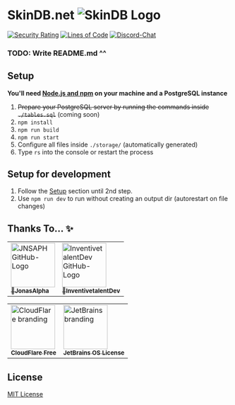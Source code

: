 # SkinDB.net ![SkinDB Logo](https://cdn.discordapp.com/attachments/611940958568841227/702661407677612162/SkinDB-48px.png)
[![Security Rating](https://sonarcloud.io/api/project_badges/measure?project=SkinDB_SkinDB.net&metric=security_rating)](https://sonarcloud.io/dashboard?id=SkinDB_SkinDB.net)
[![Lines of Code](https://sonarcloud.io/api/project_badges/measure?project=SkinDB_SkinDB.net&metric=ncloc)](https://sonarcloud.io/dashboard?id=SkinDB_SkinDB.net)
[![Discord-Chat](https://img.shields.io/discord/344982818863972352?label=Discord&logo=discord&logoColor=white)](https://sprax.me/discord)

### TODO: Write README.md ^^
<!-- Copied from my Project Api.Sprax2013.de Needs to be rewritten when the code is done -->


<!-- Api.Sprax2013.de or *SpraxAPI* for short is a collection of different public APIs that everyone can use.

SpraxAPI started as a private API in PHP to ensure my projects keep working without hitting the rate limit for some APIs. As soon as I discoverd [Node.js](https://nodejs.org/), I quickly felt confident that my API can handle requests from the public (performance and security). And currently servers over 2,000,000 request a month (as of the 4th May 2020).

You currently can request all sort of Minecraft related things without hitting any rate limitations.
My API achieves this thanks to CloudFlare and internal caching of responses. Additionally, you can request processed version of this data. For example Skins upgraded to the 1.8 format (64x64 pixels) or a rendered Version of it (3D coming soon!).

The API is currently under a complete recode to improve readability and maintainability. This allows me to add new features more easily and reduce duplicate code. Thanks to TypeScript I can even reduce the amount of errors in production. I took this opportunity to introduce breaking changes (if you are new to SpraxAPI, don't worry: No more breaking changes will be introduced).

### Another API for Minecraft?
Yes, but did you use any of the known other ones? Only allowing UUIDs, caching for multiple minutes not allowing for accurate data in some use cases? Or even response times and raw body size?

They are not bad but they could be better. So I'm offering a public and Open Source Version of it, trying to not cause too much traffic (Mojang has to pay bills too!) while providing an helpful and easy to use API.

I'm currently working on SkinDB. It will make great use of this API and provide an intuitive interface for people who don't want to use this API or don't know how.


### What about privacy?
It aims to be highly transparent to everyone.
Thanks to this transparency it is easily compliant with most data protection laws e.g. the **[GDPR](https://en.wikipedia.org/wiki/General_Data_Protection_Regulation)**.

This API provides data in JSON format. I can't even display an ad in some corner if I wanted to. *(consider supporting me on [Patreon](https://www.patreon.com/bePatron?u=11714503&redirect_uri=https%3A%2F%2Fgithub.com%2FSprax2013%2FApi.Sprax2013.de))* -->


## Setup
**You'll need [Node.js and npm](https://nodejs.org/en/download/package-manager/) on your machine and a PostgreSQL instance**

1. ~~Prepare your PostgreSQL server by running the commands inside `./tables.sql`~~ (coming soon)
2. `npm install`
3. `npm run build`
4. `npm run start`
4. Configure all files inside `./storage/` (automatically generated)
6. Type `rs` into the console or restart the process

## Setup for development
1. Follow the [Setup](#setup) section until 2nd step.
2. Use `npm run dev` to run without creating an output dir (autorestart on file changes)

## Thanks To... ✨
<table>
  <tr>
    <td>
      <a href="https://github.com/JNSAPH" title="Made and helped with design related stuff">
        <img src="https://avatars3.githubusercontent.com/u/35976079" width="100px" alt="JNSAPH GitHub-Logo"><!--
        --><br><!--
        --><sub>🎨<b>JonasAlpha</b></sub>
      </a>
    </td>
    <td>
      <a href="https://github.com/InventivetalentDev" title="Dev-Version of the Front-End">
        <img src="https://avatars1.githubusercontent.com/u/6525296" width="100px" alt="InventivetalentDev GitHub-Logo"><!--
        --><br><!--
        --><sub>🔧<b>InventivetalentDev</b></sub>
      </a>
    </td>
  </tr>
</table>

<table>
  <tr>
    <td>
      <a href="https://www.cloudflare.com/" title="Improve Page/API Performance and Security">
        <img src="https://www.cloudflare.com/img/logo-cloudflare-dark.svg" width="100px" alt="CloudFlare branding"><!--
        --><br><!--
        --><sub><b>CloudFlare Free</b></sub>
      </a>
    </td>
    <td>
      <a href="https://www.jetbrains.com/" title="Provide greate Tools/IDEs to use">
        <img src="https://i.imgur.com/RISnfij.png" width="100px"  alt="JetBrains branding"><!--
        --><br><!--
        --><sub><b>JetBrains OS License</b></sub>
      </a>
    </td>
  </tr>
</table>

## License
[MIT License](./LICENSE)
